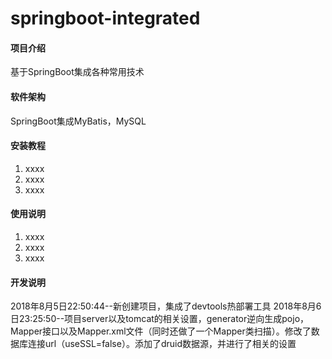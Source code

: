 # springboot-integrated

#### 项目介绍
基于SpringBoot集成各种常用技术

#### 软件架构
SpringBoot集成MyBatis，MySQL


#### 安装教程

1. xxxx
2. xxxx
3. xxxx

#### 使用说明

1. xxxx
2. xxxx
3. xxxx

#### 开发说明
2018年8月5日22:50:44--新创建项目，集成了devtools热部署工具
2018年8月6日23:25:50--项目server以及tomcat的相关设置，generator逆向生成pojo，Mapper接口以及Mapper.xml文件（同时还做了一个Mapper类扫描）。修改了数据库连接url（useSSL=false）。添加了druid数据源，并进行了相关的设置